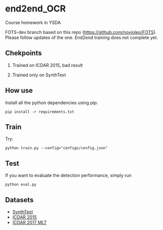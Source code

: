 # end2end_OCR
Course homework in YSDA

FOTS-dev branch based on this repo (https://github.com/novioleo/FOTS). Please follow updates of the one. End2end training does not complete yet.

## Chekpoints

1) Trained on ICDAR 2015, bad result 

2) Trained only on SynthText


## How use

Install all the python dependencies using pip:
```
pip install -r requirements.txt
```

## Train

Try:
```
python train.py --config="configs/config.json"
```

## Test

If you want to evaluate the detection performance, simply run
```
python eval.py 
```


## Datasets 
- [SynthText](http://www.robots.ox.ac.uk/~vgg/data/scenetext/)
- [ICDAR 2015](http://rrc.cvc.uab.es/?ch=4&com=downloads)
- [ICDAR 2017 MLT](http://rrc.cvc.uab.es/?ch=8&com=downloads)
